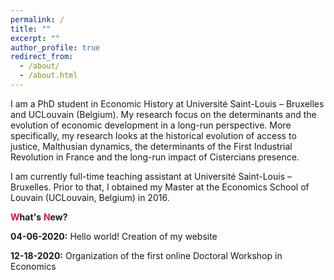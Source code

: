 ```yaml
---
permalink: /
title: ""
excerpt: ""
author_profile: true
redirect_from: 
  - /about/
  - /about.html
---
```



I am a PhD student in Economic History at Université Saint-Louis – Bruxelles and UCLouvain (Belgium). My research focus on the determinants and the evolution of economic development in a long-run perspective. More specifically, my research looks at the historical evolution of access to justice, Malthusian dynamics, the determinants of the First Industrial Revolution in France and the long-run impact of Cistercians presence.

I am currently full-time teaching assistant at Université Saint-Louis – Bruxelles. Prior to that, I obtained my Master at the Economics School of Louvain (UCLouvain, Belgium) in 2016.

<span style="color:#dc143c"> **W**</span>**hat's** <span style="color:#dc143c"> **N**</span>**ew?**

**04-06-2020:** Hello world! Creation of my website 

**12-18-2020:** Organization of the first online Doctoral Workshop in Economics 
